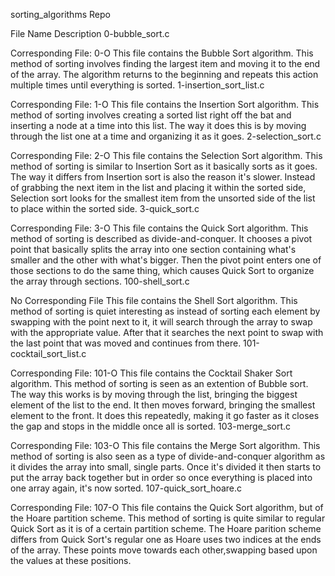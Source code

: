 sorting_algorithms Repo

File Name 	Description
0-bubble_sort.c

Corresponding File:
0-O 	This file contains the Bubble Sort algorithm. This method of sorting involves finding the largest item and moving it to the end of the array. The algorithm returns to the beginning and repeats this action multiple times until everything is sorted.
1-insertion_sort_list.c

Corresponding File:
1-O 	This file contains the Insertion Sort algorithm. This method of sorting involves creating a sorted list right off the bat and inserting a node at a time into this list. The way it does this is by moving through the list one at a time and organizing it as it goes.
2-selection_sort.c

Corresponding File:
2-O 	This file contains the Selection Sort algorithm. This method of sorting is similar to Insertion Sort as it basically sorts as it goes. The way it differs from Insertion sort is also the reason it's slower. Instead of grabbing the next item in the list and placing it within the sorted side, Selection sort looks for the smallest item from the unsorted side of the list to place within the sorted side.
3-quick_sort.c

Corresponding File:
3-O 	This file contains the Quick Sort algorithm. This method of sorting is described as divide-and-conquer. It chooses a pivot point that basically splits the array into one section containing what's smaller and the other with what's bigger. Then the pivot point enters one of those sections to do the same thing, which causes Quick Sort to organize the array through sections.
100-shell_sort.c

No Corresponding File
	This file contains the Shell Sort algorithm. This method of sorting is quiet interesting as instead of sorting each element by swapping with the point next to it, it will search through the array to swap with the appropriate value. After that it searches the next point to swap with the last point that was moved and continues from there.
101-cocktail_sort_list.c

Corresponding File:
101-O 	This file contains the Cocktail Shaker Sort algorithm. This method of sorting is seen as an extention of Bubble sort. The way this works is by moving through the list, bringing the biggest element of the list to the end. It then moves forward, bringing the smallest element to the front. It does this repeatedly, making it go faster as it closes the gap and stops in the middle once all is sorted.
103-merge_sort.c

Corresponding File:
103-O 	This file contains the Merge Sort algorithm. This method of sorting is also seen as a type of divide-and-conquer algorithm as it divides the array into small, single parts. Once it's divided it then starts to put the array back together but in order so once everything is placed into one array again, it's now sorted.
107-quick_sort_hoare.c

Corresponding File:
107-O 	This file contains the Quick Sort algorithm, but of the Hoare partition scheme. This method of sorting is quite similar to regular Quick Sort as it is of a certain partition scheme. The Hoare parition scheme differs from Quick Sort's regular one as Hoare uses two indices at the ends of the array. These points move towards each other,swapping based upon the values at these positions.